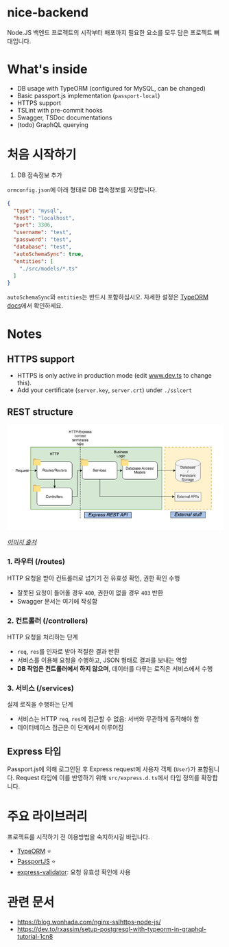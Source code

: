 # nice-backend

Node.JS 백엔드 프로젝트의 시작부터 배포까지 필요한 요소를 모두 담은 프로젝트 뼈대입니다.

# What's inside
- DB usage with TypeORM (configured for MySQL, can be changed)
- Basic passport.js implementation (`passport-local`)
- HTTPS support
- TSLint with pre-commit hooks
- Swagger, TSDoc documentations
- (todo) GraphQL querying

# 처음 시작하기
1. DB 접속정보 추가

`ormconfig.json`에 아래 형태로 DB 접속정보를 저장합니다.
```json
{
  "type": "mysql",
  "host": "localhost",
  "port": 3306,
  "username": "test",
  "password": "test",
  "database": "test",
  "autoSchemaSync": true,
  "entities": [
    "./src/models/*.ts"
  ]
}
```
`autoSchemaSync`와 `entities`는 반드시 포함하십시오. 자세한 설정은 [TypeORM docs](https://typeorm.io/#/using-ormconfig)에서 확인하세요.

# Notes

## HTTPS support
- HTTPS is only active in production mode (edit www.dev.ts to change this).
- Add your certificate (`server.key`, `server.crt`) under `./sslcert`

## REST structure

![REST 구조](rest-structure.png)

_[이미지 출처](https://www.coreycleary.me/project-structure-for-an-express-rest-api-when-there-is-no-standard-way/)_

### 1. 라우터 (/routes)
HTTP 요청을 받아 컨트롤러로 넘기기 전 유효성 확인, 권한 확인 수행
- 잘못된 요청이 들어올 경우 `400`, 권한이 없을 경우 `403` 반환
- Swagger 문서는 여기에 작성함
### 2. 컨트롤러 (/controllers)
HTTP 요청을 처리하는 단계
- `req`, `res`를 인자로 받아 적절한 결과 반환
- 서비스를 이용해 요청을 수행하고, JSON 형태로 결과를 보내는 역할
- **DB 작업은 컨트롤러에서 하지 않으며**, 데이터를 다루는 로직은 서비스에서 수행
### 3. 서비스 (/services)
실제 로직을 수행하는 단계
- 서비스는 HTTP `req`, `res`에 접근할 수 없음: 서버와 무관하게 동작해야 함
- 데이터베이스 접근은 이 단계에서 이루어짐

## Express 타입
Passport.js에 의해 로그인된 후 Express request에 사용자 객체 (`User`)가 포함됩니다.
Request 타입에 이를 반영하기 위해 `src/express.d.ts`에서 타입 정의를 확장합니다.



# 주요 라이브러리
프로젝트를 시작하기 전 이용방법을 숙지하시길 바립니다.
- [TypeORM](https://typeorm.io/#/) ⭐️
- [PassportJS](http://www.passportjs.org/) ⭐️
- [express-validator](https://express-validator.github.io/docs/): 요청 유효성 확인에 사용

# 관련 문서
- https://blog.wonhada.com/nginx-sslhttps-node-js/
- https://dev.to/rxassim/setup-postgresql-with-typeorm-in-graphql-tutorial-1cn8